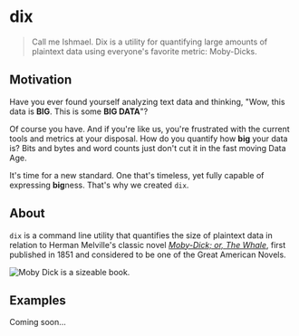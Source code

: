 dix
===

>Call me Ishmael. Dix is a utility for quantifying large amounts of plaintext data using everyone's favorite metric: Moby-Dicks.

Motivation
----------
Have you ever found yourself analyzing text data and thinking, "Wow, this data is **BIG**. This is some **BIG DATA**"?

Of course you have. And if you're like us, you're frustrated with the current tools and metrics at your disposal. How do you quantify how **big** your data is? Bits and bytes and word counts just don't cut it in the fast moving Data Age.

It's time for a new standard. One that's timeless, yet fully capable of expressing **big**ness. That's why we created `dix`.


About
-----
`dix` is a command line utility that quantifies the size of plaintext data in relation to Herman Melville's classic novel [*Moby-Dick; or, The Whale*](http://www.gutenberg.org/files/2701/2701-h/2701-h.htm), first published in 1851 and considered to be one of the Great American Novels.

![Moby Dick is a sizeable book.](http://i.imgur.com/OCpXRf2.jpg)


Examples
--------
Coming soon...

